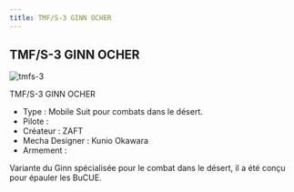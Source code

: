 ```yaml
---
title: TMF/S-3 GINN OCHER
---
```


TMF/S-3 GINN OCHER
------------------

![tmfs-3](/images/stories/saga/gundamseed/mechas/zaft/tmfs-3.png)


TMF/S-3 GINN OCHER


- Type : Mobile Suit pour combats dans le désert.   
- Pilote :   
- Créateur : ZAFT   
- Mecha Designer : Kunio Okawara   
- Armement :   
  
Variante du Ginn spécialisée pour le combat dans le désert, il a été conçu pour épauler les BuCUE.

